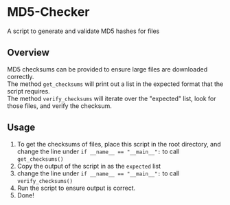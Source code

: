 # MD5-Checker
A script to generate and validate MD5 hashes for files

## Overview
MD5 checksums can be provided to ensure large files are downloaded correctly.   
The method `get_checksums` will print out a list in the expected format that the script requires.   
The method `verify_checksums` will iterate over the "expected" list, look for those files, and verify the checksum.

## Usage
1. To get the checksums of files, place this script in the root directory, and change the line under `if __name__ == "__main__":` to call `get_checksums()`
2. Copy the output of the script in as the `expected` list
3. change the line under `if __name__ == "__main__":` to call `verify_checksums()`
4. Run the script to ensure output is correct.
5. Done!

